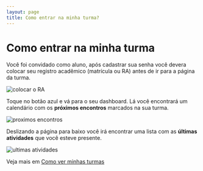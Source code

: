 ```yaml
---
layout: page
title: Como entrar na minha turma?
---
```


# Como entrar na minha turma

Você foi convidado como aluno, após cadastrar sua senha você devera colocar seu registro acadêmico (matrícula ou RA) antes de ir para a página da turma.

![colocar o RA](https://res.cloudinary.com/danielrangel/image/upload/v1716745916/presence-docs/f02d20ea-e44d-4791-982d-8ec8f383aacc.png)

Toque no botão azul e vá para o seu dashboard. Lá você encontrará um calendário com os **próximos encontros** marcados na sua turma.

![proximos encontros](https://res.cloudinary.com/danielrangel/image/upload/v1716746345/presence-docs/77731364-8e68-47e2-a576-372f7b7f62ba.png)

Deslizando a página para baixo você irá encontrar uma lista com as **últimas atividades** que você esteve presente.

![ultimas atividades](https://res.cloudinary.com/danielrangel/image/upload/v1716746485/presence-docs/6fbc7e1c-5218-43df-b4fb-149829a64860.png)

Veja mais em [Como ver minhas turmas](como-ver-minhas-turmas)